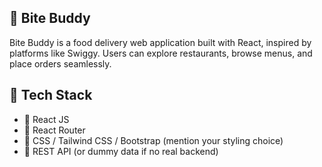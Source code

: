 ## 🍔 Bite Buddy
Bite Buddy is a food delivery web application built with React, inspired by platforms like Swiggy. Users can explore restaurants, browse menus, and place orders seamlessly.

## 🔧 Tech Stack

- 🔹 React JS
- 🔹 React Router
- 🔹 CSS / Tailwind CSS / Bootstrap (mention your styling choice)
- 🔹 REST API (or dummy data if no real backend)
